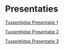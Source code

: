 # Presentaties
<object>
    <embed>
        <p>
            <a href='./deliverables/presentaties/tussentijdse_presentatie_1.pdf'>Tussentijdse Presentatie 1</a>
        </p>
        <p>
            <a href='./deliverables/presentaties/tussentijdse_presentatie_2.pdf'>Tussentijdse Presentatie 2</a>
        </p>
                <p>
            <a href='./deliverables/presentaties/tussentijdse_presentatie_3.pdf'>Tussentijdse Presentatie 3</a>
        </p>
    </embed>
</object>